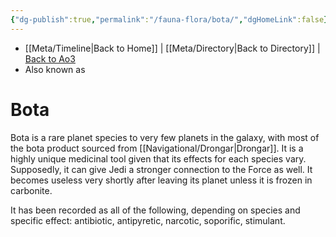 ```yaml
---
{"dg-publish":true,"permalink":"/fauna-flora/bota/","dgHomeLink":false}
---
```


- [[Meta/Timeline\|Back to Home]] | [[Meta/Directory\|Back to Directory]] | [Back to Ao3](https://archiveofourown.org/works/19334440/chapters/45992584)
- Also known as

# Bota
Bota is a rare planet species to very few planets in the galaxy, with most of the bota product sourced from [[Navigational/Drongar\|Drongar]]. It is a highly unique medicinal tool given that its effects for each species vary. Supposedly, it can give Jedi a stronger connection to the Force as well. It becomes useless very shortly after leaving its planet unless it is frozen in carbonite. 

It has been recorded as all of the following, depending on species and specific effect: antibiotic, antipyretic, narcotic, soporific, stimulant. 